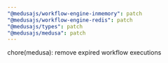 ```yaml
---
"@medusajs/workflow-engine-inmemory": patch
"@medusajs/workflow-engine-redis": patch
"@medusajs/types": patch
"@medusajs/medusa": patch
---
```


chore(medusa): remove expired workflow executions
